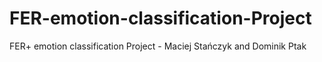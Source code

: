 # FER-emotion-classification-Project
FER+ emotion classification Project - Maciej Stańczyk and Dominik Ptak
